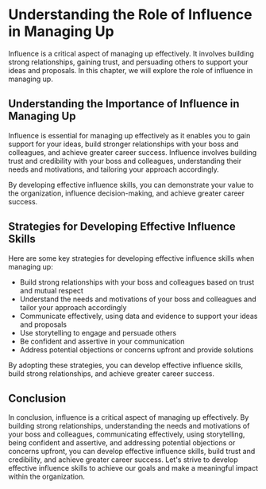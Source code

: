 # Understanding the Role of Influence in Managing Up

Influence is a critical aspect of managing up effectively. It involves building strong relationships, gaining trust, and persuading others to support your ideas and proposals. In this chapter, we will explore the role of influence in managing up.

Understanding the Importance of Influence in Managing Up
--------------------------------------------------------

Influence is essential for managing up effectively as it enables you to gain support for your ideas, build stronger relationships with your boss and colleagues, and achieve greater career success. Influence involves building trust and credibility with your boss and colleagues, understanding their needs and motivations, and tailoring your approach accordingly.

By developing effective influence skills, you can demonstrate your value to the organization, influence decision-making, and achieve greater career success.

Strategies for Developing Effective Influence Skills
----------------------------------------------------

Here are some key strategies for developing effective influence skills when managing up:

* Build strong relationships with your boss and colleagues based on trust and mutual respect
* Understand the needs and motivations of your boss and colleagues and tailor your approach accordingly
* Communicate effectively, using data and evidence to support your ideas and proposals
* Use storytelling to engage and persuade others
* Be confident and assertive in your communication
* Address potential objections or concerns upfront and provide solutions

By adopting these strategies, you can develop effective influence skills, build strong relationships, and achieve greater career success.

Conclusion
----------

In conclusion, influence is a critical aspect of managing up effectively. By building strong relationships, understanding the needs and motivations of your boss and colleagues, communicating effectively, using storytelling, being confident and assertive, and addressing potential objections or concerns upfront, you can develop effective influence skills, build trust and credibility, and achieve greater career success. Let's strive to develop effective influence skills to achieve our goals and make a meaningful impact within the organization.
